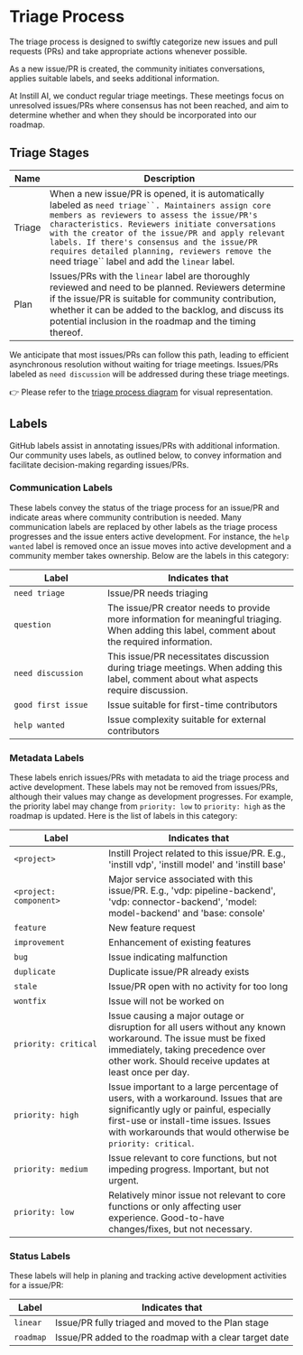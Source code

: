 # Triage Process

The triage process is designed to swiftly categorize new issues and pull requests (PRs) and take appropriate actions whenever possible.

As a new issue/PR is created, the community initiates conversations, applies suitable labels, and seeks additional information.

At Instill AI, we conduct regular triage meetings. These meetings focus on unresolved issues/PRs where consensus has not been reached, and aim to determine whether and when they should be incorporated into our roadmap.

## Triage Stages

| Name | Description |
| --- | --- |
| Triage | When a new issue/PR is opened, it is automatically labeled as `need triage``. Maintainers assign core members as reviewers to assess the issue/PR's characteristics. Reviewers initiate conversations with the creator of the issue/PR and apply relevant labels. If there's consensus and the issue/PR requires detailed planning, reviewers remove the `need triage`` label and add the `linear` label. |
| Plan |  Issues/PRs with the `linear` label are thoroughly reviewed and need to be planned. Reviewers determine if the issue/PR is suitable for community contribution, whether it can be added to the backlog, and discuss its potential inclusion in the roadmap and the timing thereof. |

We anticipate that most issues/PRs can follow this path, leading to efficient asynchronous resolution without waiting for triage meetings. Issues/PRs labeled as `need discussion` will be addressed during these triage meetings.

👉 Please refer to the [triage process diagram](https://app.eraser.io/workspace/0cadbV6boFtr9NUcAGMH?elements=4FnFqsyPSnm7QMlVlvnFkg) for visual representation.

## Labels

GitHub labels assist in annotating issues/PRs with additional information. Our community uses labels, as outlined below, to convey information and facilitate decision-making regarding issues/PRs.

### Communication Labels

These labels convey the status of the triage process for an issue/PR and indicate areas where community contribution is needed. Many communication labels are replaced by other labels as the triage process progresses and the issue enters active development. For instance, the `help wanted` label is removed once an issue moves into active development and a community member takes ownership. Below are the labels in this category:

| <div style="width:150px">Label</div> | Indicates that |
| --- | --- |
| `need triage` | Issue/PR needs triaging |
| `question` | The issue/PR creator needs to provide more information for meaningful triaging. When adding this label, comment about the required information. |
| `need discussion` | This issue/PR necessitates discussion during triage meetings. When adding this label, comment about what aspects require discussion. |
| `good first issue` | Issue suitable for first-time contributors |
| `help wanted` | Issue complexity suitable for external contributors |

### Metadata Labels

These labels enrich issues/PRs with metadata to aid the triage process and active development. These labels may not be removed from issues/PRs, although their values may change as development progresses. For example, the priority label may change from `priority: low` to `priority: high` as the roadmap is updated. Here is the list of labels in this category:

| <div style="width:150px">Label</div> | Indicates that |
| --- | --- |
| `<project>` | Instill Project related to this issue/PR. E.g., 'instill vdp', 'instill model' and 'instill base' |
| `<project: component>` | Major service associated with this issue/PR. E.g., 'vdp: pipeline-backend', 'vdp: connector-backend', 'model: model-backend' and 'base: console' |
| `feature` | New feature request |
| `improvement` | Enhancement of existing features |
| `bug` | Issue indicating malfunction |
| `duplicate` | Duplicate issue/PR already exists |
| `stale` | Issue/PR open with no activity for too long |
| `wontfix` | Issue will not be worked on |
| `priority: critical` | Issue causing a major outage or disruption for all users without any known workaround. The issue must be fixed immediately, taking precedence over other work. Should receive updates at least once per day. |
| `priority: high` | Issue important to a large percentage of users, with a workaround. Issues that are significantly ugly or painful, especially first-use or install-time issues. Issues with workarounds that would otherwise be ` priority: critical`. |
| `priority: medium` | Issue relevant to core functions, but not impeding progress. Important, but not urgent. |
| `priority: low` | Relatively minor issue not relevant to core functions or only affecting user experience. Good-to-have changes/fixes, but not necessary. |

### Status Labels

These labels will help in planing and tracking active development activities for a issue/PR:

| Label | Indicates that |
| --- | --- |
| `linear` | Issue/PR fully triaged and moved to the Plan stage |
| `roadmap` | Issue/PR added to the roadmap with a clear target date |